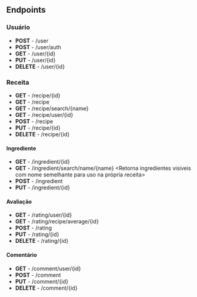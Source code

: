 ## Endpoints

### Usuário
- **POST** - /user
- **POST** - /user/auth
- **GET** - /user/{id}
- **PUT** - /user/{id} <need auth token>
- **DELETE** - /user/{id} <need auth token>

### Receita
- **GET** - /recipe/{id}
- **GET** - /recipe <Retorna receitas com paginacao opcional>
- **GET** - /recipe/search/{name} <Retorna receitas com nome semelhante>
- **GET** - /recipe/user/{id} <Retorna as receitas do usuario>
- **POST** - /recipe <token>
- **PUT** - /recipe/{id} <token>
- **DELETE** - /recipe/{id} <token>

#### Ingrediente
- **GET** - /ingredient/{id}
- **GET** - /ingredient/search/name/{name} <Retorna ingredientes visiveis com nome semelhante para uso na própria receita>
- **POST** - /ingredient <token>
- **PUT** - /ingredient/{id} <token>

#### Avaliação

- **GET** - /rating/user/{id}
- **GET** - /rating/recipe/average/{id}
- **POST** - /rating
- **PUT** - /rating/{id}
- **DELETE** - /rating/{id}

#### Comentário

- **GET** - /comment/user/{id}
- **POST** - /comment
- **PUT** - /comment/{id}
- **DELETE** - /comment/{id}